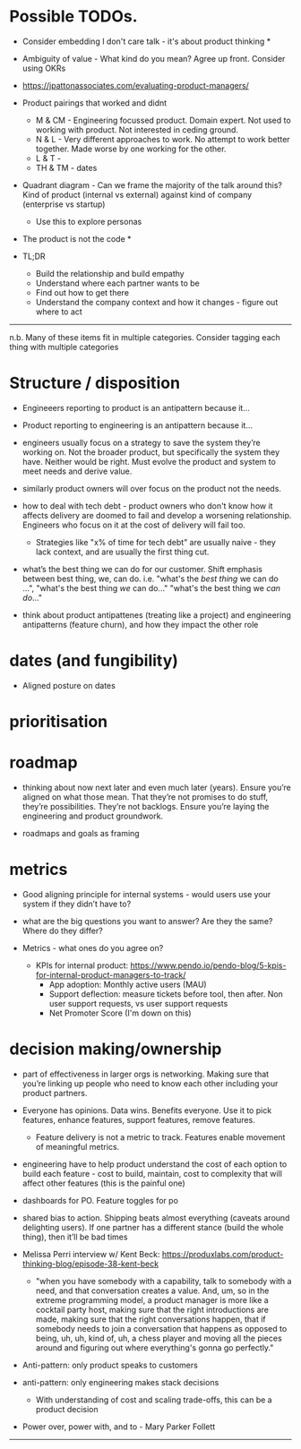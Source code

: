 # Possible TODOs.

* Consider embedding I don't care talk - it's about product thinking
  * 
* Ambiguity of value - What kind do you mean? Agree up front. Consider using OKRs

* https://jpattonassociates.com/evaluating-product-managers/


* Product pairings that worked and didnt
  * M & CM - Engineering focussed product. Domain expert. Not used to working with product. Not interested in ceding ground.
  * N & L - Very different approaches to work. No attempt to work better together. Made worse by one working for the other. 
  * L & T - 
  * TH & TM - dates


* Quadrant diagram - Can we frame the majority of the talk around this? Kind of product (internal vs external) against kind of company (enterprise vs startup)
  * Use this to explore personas



* The product is not the code
  * 

* TL;DR
  * Build the relationship and build empathy
  * Understand where each partner wants to be
  * Find out how to get there
  * Understand the company context and how it changes - figure out where to act




---

n.b. Many of these items fit in multiple categories. Consider tagging each thing with multiple categories


# Structure / disposition

* Engineeers reporting to product is an antipattern because it... 
* Product reporting to engineering is an antipattern because it...


* engineers usually focus on a strategy to save the system they’re working on. Not the broader product, but specifically the system they have. Neither would be right. Must evolve the product and system to meet needs and derive value.
* similarly product owners will over focus on the product not the needs.

* how to deal with tech debt - product owners who don't know how it affects delivery are doomed to fail and develop a worsening relationship. Engineers who focus on it at the cost of delivery will fail too.
  * Strategies like "x% of time for tech debt" are usually naive - they lack context, and are usually the first thing cut.


* what’s the best thing we can do for our customer. Shift emphasis between best thing, we, can do. i.e. "what's the *best thing* we can do ...", "what's the best thing *we* can do..." "what's the best thing we *can do*..."

* think about product antipattenes (treating like a project) and engineering antipatterns (feature churn), and how they impact the other role



# dates (and fungibility)

* Aligned posture on dates

# prioritisation


# roadmap

* thinking about now next later and even much later (years). Ensure you’re aligned on what those mean. That they’re not promises to do stuff, they’re possibilities. They’re not backlogs. Ensure you’re laying the engineering and product groundwork.

* roadmaps and goals as framing

# metrics

* Good aligning principle for internal systems - would users use your system if they didn’t have to?

* what are the big questions you want to answer? Are they the same? Where do they differ?
* Metrics - what ones do you agree on?
  * KPIs for internal product: https://www.pendo.io/pendo-blog/5-kpis-for-internal-product-managers-to-track/
    * App adoption: Monthly active users (MAU)
    * Support deflection: measure tickets before tool, then after. Non user support requests, vs user support requests
    * Net Promoter Score (I'm down on this)

# decision making/ownership

* part of effectiveness in larger orgs is networking. Making sure that you’re linking up people who need to know each other including your product partners.

* Everyone has opinions. Data wins. Benefits everyone. Use it to pick features, enhance features, support features, remove features.
  * Feature delivery is not a metric to track. Features enable movement of meaningful metrics.

* engineering have to help product understand the cost of each option to build each feature - cost to build, maintain, cost to complexity that will affect other features (this is the painful one)

* dashboards for PO. Feature toggles for po

* shared bias to action. Shipping beats almost everything (caveats around delighting users). If one partner has a different stance (build the whole thing), then it’ll be bad times


* Melissa Perri interview w/ Kent Beck: https://produxlabs.com/product-thinking-blog/episode-38-kent-beck
  * "when you have somebody with a capability, talk to somebody with a need, and that conversation creates a value. And, um, so in the extreme programming model, a product manager is more like a cocktail party host, making sure that the right introductions are made, making sure that the right conversations happen, that if somebody needs to join a conversation that happens as opposed to being, uh, uh, kind of, uh, a chess player and moving all the pieces around and figuring out where everything's gonna go perfectly."

* Anti-pattern: only product speaks to customers
* anti-pattern: only engineering makes stack decisions
  * With understanding of cost and scaling trade-offs, this can be a product decision

* Power over, power with, and to - Mary Parker Follett


---

